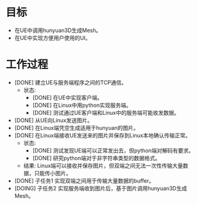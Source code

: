 # 目标
- 在UE中调用hunyuan3D生成Mesh。
- 在UE中实现方便用户使用的UI。

# 工作过程
- [DONE] 建立UE与服务端程序之间的TCP通信。
	- 状态:
		- [DONE] 在UE中实现客户端。
		- [DONE] 在Linux中用python实现服务端。
		- [DONE] 测试通过UE客户端和Linux中的服务端可能收发数据。
- [DONE] 从UE向Linux发送图片。
- [DONE] 在Linux端凭空生成适用于hunyuan的图片。
- [DONE] 在Linux端接收UE发送来的图片并保存到Linux本地确认传输正常。
	- 状态:
		- [DONE] 测试发现UE端可以正常发出去，但python端对解码有要求。
		- [DONE] 研究python端对于非字符串类型的数据格式。
	- 结果: Linux端可以接收并保存图片，但双端之间无法一次性传输大量数据，只能传小图片。
- [DONE] 子任务1 实现双端之间用于传输大量数据的buffer。
- [DOING] 子任务2 实现服务端收到图片后，基于图片调用hunyuan3D生成Mesh。